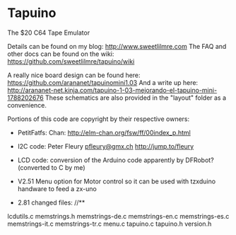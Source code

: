 Tapuino
=======

The $20 C64 Tape Emulator

Details can be found on my blog: http://www.sweetlilmre.com
The FAQ and other docs can be found on the wiki: https://github.com/sweetlilmre/tapuino/wiki

A really nice board design can be found here: https://github.com/arananet/tapuinomini1.03
And a write up here: http://arananet-net.kinja.com/tapuino-1-03-mejorando-el-tapuino-mini-1788202676
These schematics are also provided in the "layout" folder as a convenience. 

Portions of this code are copyright by their respective owners:

 * PetitFatfs: Chan: http://elm-chan.org/fsw/ff/00index_p.html
 * I2C code: Peter Fleury <pfleury@gmx.ch>  http://jump.to/fleury
 * LCD code: conversion of the Arduino code apparently by DFRobot? (converted to C by me)

* V2.51 Menu option for Motor control so it can be used with tzxduino handware to feed a zx-uno
* 2.81 changed files: //**

lcdutils.c
memstrings.h
memstrings-de.c
memstrings-en.c
memstrings-es.c
memstrings-it.c
memstrings-tr.c
menu.c
tapuino.c
tapuino.h
version.h

